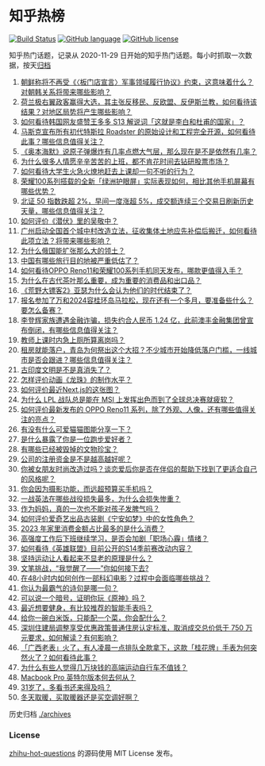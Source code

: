 # 知乎热榜
[![Build Status](https://github.com/ToWeLong/zhihu-hot-questions/workflows/CI/badge.svg)](https://github.com/ToWeLong/zhihu-hot-questions/actions)
[![GitHub language](https://img.shields.io/badge/language-golang-orange.svg)](https://golang.org/)
[![GitHub license](https://img.shields.io/github/license/ToWeLong/zhihu-hot-questions)](https://github.com/ToWeLong/zhihu-hot-questions/blob/main/LICENSE)

知乎热门话题，记录从 2020-11-29 日开始的知乎热门话题。每小时抓取一次数据，按天[归档](./archives)

<!-- BEGIN -->

1. [朝鲜称将不再受《〈板门店宣言〉军事领域履行协议》约束，这意味着什么？对朝韩关系将带来哪些影响？](https://www.zhihu.com/question/631447546)
1. [荷兰极右翼政客赢得大选，其主张反移民、反欧盟、反伊斯兰教，如何看待该结果？对地区局势将产生哪些影响？](https://www.zhihu.com/question/631459345)
1. [如何看待韩国网友盛赞王多多 S13 解说词「这就是李白和杜甫的国家」？](https://www.zhihu.com/question/631494680)
1. [马斯克宣布所有初代特斯拉 Roadster 的原始设计和工程完全开源，如何看待此事？哪些信息值得关注？](https://www.zhihu.com/question/631473188)
1. [《奥本海默》说原子弹爆炸有几率点燃大气层，那么现在是不是依然有几率？](https://www.zhihu.com/question/631137583)
1. [为什么很多人情愿辛辛苦苦的上班，都不肯花时间去钻研股票市场？](https://www.zhihu.com/question/630683739)
1. [如何看待大学生火急火燎地赶去上课却一句不听的行为？](https://www.zhihu.com/question/631286296)
1. [荣耀100系列搭载的全新「绿洲护眼屏」实际表现如何，相比其他手机屏幕有哪些优势？](https://www.zhihu.com/question/631551714)
1. [北证 50 指数跌超 2%，早间一度涨超 5%，成交额连续三个交易日刷新历史天量，哪些信息值得关注？](https://www.zhihu.com/question/631502383)
1. [如何评价《潜伏》里的吴敬中？](https://www.zhihu.com/question/332870152)
1. [广州启动全国首个城中村改造立法，征收集体土地应先补偿后搬迁，如何看待此项立法？将带来哪些影响？](https://www.zhihu.com/question/631539086)
1. [为什么俄国能扩张那么大的领土？](https://www.zhihu.com/question/56544269)
1. [中国有哪些旅行目的地被严重低估了？](https://www.zhihu.com/question/617352068)
1. [如何看待OPPO Reno11和荣耀100系列手机同天发布，哪款更值得入手？](https://www.zhihu.com/question/631526823)
1. [为什么在古代茶叶那么重要，成为重要的消费品和出口品？](https://www.zhihu.com/question/514088346)
1. [《荒野大镖客2》亚瑟为什么会认为他们的时代结束了？](https://www.zhihu.com/question/631188130)
1. [报名参加了万和2024容桂环岛马拉松，现在还有一个多月，要准备些什么？要怎么备赛？](https://www.zhihu.com/question/630835994)
1. [李登辉家族遭遇金融诈骗，损失约合人民币 1.24 亿，此前澳丰金融集团曾宣布倒闭，有哪些信息值得关注？](https://www.zhihu.com/question/631331328)
1. [教师上课时内急上厕所算离岗吗？](https://www.zhihu.com/question/464363950)
1. [租房就能落户，青岛为何祭出这个大招？不少城市开始降低落户门槛，一线城市是否会跟进？哪些信息值得关注？](https://www.zhihu.com/question/631487188)
1. [古印度文明是不是真消失了？](https://www.zhihu.com/question/630871671)
1. [怎样评价动画《龙珠》的制作水平？](https://www.zhihu.com/question/590733618)
1. [如何评价最近Next.js的这张图？](https://www.zhihu.com/question/631144121)
1. [为什么 LPL 战队总是能在 MSI 上发挥出色而到了全球总决赛就疲软？](https://www.zhihu.com/question/630901584)
1. [​如何评价最新发布的 OPPO Reno11 系列，除了外观、人像，还有哪些值得关注的亮点？](https://www.zhihu.com/question/631282059)
1. [有没有什么可爱猫猫图能分享一下？](https://www.zhihu.com/question/627565524)
1. [是什么暴露了你是一位跑步爱好者？](https://www.zhihu.com/question/630991119)
1. [有哪些已经被毁掉的文物珍宝？](https://www.zhihu.com/question/284979676)
1. [公司的注册资金是不是越高越好呢？](https://www.zhihu.com/question/631449747)
1. [你被女朋友时尚改造过吗？谈恋爱后你是否在伴侣的帮助下找到了更适合自己的风格呢？](https://www.zhihu.com/question/630552299)
1. [你会因为摄影功能，而远超预算买手机吗？](https://www.zhihu.com/question/630511657)
1. [一战英法在哪些战役损失最多，为什么会损失惨重？](https://www.zhihu.com/question/278292222)
1. [作为妈妈，真的一次也不能对孩子发脾气吗？](https://www.zhihu.com/question/627525894)
1. [如何评价爱奇艺出品古装剧《宁安如梦》中的女性角色？](https://www.zhihu.com/question/631470424)
1. [2023 年家里消费金额占比最多的是什么消费？](https://www.zhihu.com/question/630119877)
1. [高强度工作后下班继续学习，是否会加剧「职场心霾」情绪？](https://www.zhihu.com/question/630224132)
1. [如何看待《英雄联盟》目前公开的S14季前赛改动内容？](https://www.zhihu.com/question/631116751)
1. [坚持运动让人看起来不显老的原理是什么？](https://www.zhihu.com/question/631007149)
1. [文笔挑战，“我觉醒了——”你如何接下去?](https://www.zhihu.com/question/631250027)
1. [在48小时内如何创作一部科幻电影？过程中会面临哪些挑战？](https://www.zhihu.com/question/629862504)
1. [你认为最霸气的诗句是哪一句？](https://www.zhihu.com/question/631297025)
1. [可以说一个暗号，证明你玩《原神》吗？](https://www.zhihu.com/question/630256756)
1. [最近想要健身，有比较推荐的智能手表吗？](https://www.zhihu.com/question/630094986)
1. [给你一碗白米饭，只能配一个菜，你会配什么？](https://www.zhihu.com/question/622742015)
1. [深圳住建局调整享受优惠政策普通住房认定标准，取消成交总价低于 750 万元要求，如何解读？有何影响？](https://www.zhihu.com/question/631454774)
1. [「广西老表」火了，有人凌晨一点排队全款拿下，这款「桂花牌」手表为何突然火了？如何看待此事？](https://www.zhihu.com/question/631262050)
1. [为什么有些人觉得几万块钱的高端运动自行车不值钱？](https://www.zhihu.com/question/631007156)
1. [Macbook Pro 英特尔版本何去何从？](https://www.zhihu.com/question/629581163)
1. [31岁了，多看书还来得及吗？](https://www.zhihu.com/question/627701056)
1. [冬天取暖，买取暖器还是买空调好啊？](https://www.zhihu.com/question/572490184)

<!-- END -->

历史归档 [./archives](./archives)


### License
[zhihu-hot-questions](https://github.com/towelong/zhihu-hot-questions) 的源码使用 MIT License 发布。